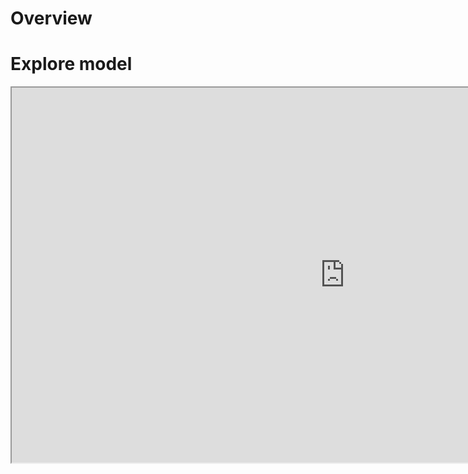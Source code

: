 # Overview


# Explore model

<iframe src="https://exchange.iseesystems.com/public/psh/hei-demo/index.html#page1" width="1066px" height="600px"></iframe>
